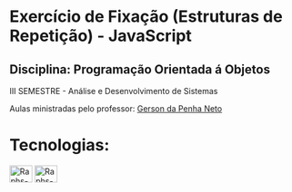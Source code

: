 # Exercício de Fixação (Estruturas de Repetição) - JavaScript
## Disciplina: Programação Orientada á Objetos
III SEMESTRE - Análise e Desenvolvimento de Sistemas

Aulas ministradas pelo professor: [Gerson da Penha Neto](https://github.com/gerson-pn)

# Tecnologias:
<div>
<img align="center" alt="Raphs-JavaScript" height="30" width="40" src="https://cdn.jsdelivr.net/gh/devicons/devicon@latest/icons/javascript/javascript-original.svg"/>
<img align="center" alt="Raphs-VSCode" height="30" width="40" src="https://cdn.jsdelivr.net/gh/devicons/devicon@latest/icons/vscode/vscode-original.svg" />
</div>
